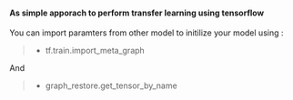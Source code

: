 #### As simple apporach to perform transfer learning using tensorflow


You can import paramters from other model to initilize your model using :


> - tf.train.import_meta_graph


And 

> - graph_restore.get_tensor_by_name


